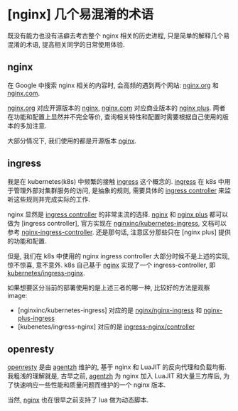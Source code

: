 # [nginx] 几个易混淆的术语

既没有能力也没有洁癖去考古整个 nginx 相关的历史进程, 只是简单的解释几个易混淆的术语,
提高相关同学的日常使用体验.

## nginx
在 Google 中搜索 nginx 相关的内容时, 会高频的遇到两个网站:
[nginx.org](https://nginx.org) 和 [nginx.com](https://doc.nginx.com).

[nginx.org]() 对应开源版本的 [nginx](https://github.com/nginx/nginx),
[nginx.com]() 对应商业版本的 [nginx plus](https://www.nginx.com/).
两者在功能和配置上显然并不完全等价, 查询相关特性和配置时需要根据自己使用的版本的多加注意.

大部分情况下, 我们使用的都是开源版本 [nginx]().


## ingress
我是在 kubernetes(k8s) 中频繁的接触 [ingress](https://kubernetes.io/docs/concepts/services-networking/ingress/) 这个概念的.
[ingress]() 在 k8s 中用于管理外部对集群服务的访问, 是抽象的规则,
需要具体的 [ingress controller](https://kubernetes.io/docs/concepts/services-networking/ingress-controllers/) 来监听这些规则并完成实际的工作.

nginx 显然是 [ingress controller]() 的非常主流的选择.
[nginx]() 和 [nginx plus]() 都可以做为 [ingress controller],
官方实现在 [nginxinc/kubernetes-ingress](https://github.com/nginxinc/kubernetes-ingress),
文档可以参考 [nginx-ingress-controller](https://docs.nginx.com/nginx-ingress-controller/intro/overview/).
还是那句话, 注意区分那些只在 [nginx plus] 提供的功能和配置.

但是, 我们在 k8s 中使用的 nginx ingress controller 大部分时候不是上述的实现, 惊不惊喜, 意不意外.
k8s 自己基于 [nginx]() 实现了一个 ingress-controller,
即 [kubernetes/ingress-nginx](https://github.com/kubernetes/ingress-nginx).

如果想要区分当前的部署使用的是上述三者的哪一种, 比较好的方法是观察 image:

- [nginxinc/kubernetes-ingress] 对应的是 [nginx/nginx-ingress](https://github.com/nginxinc/kubernetes-ingress/blob/main/deployments/daemon-set/nginx-ingress.yaml#L22) 和 [nginx-plus-ingress](https://github.com/nginxinc/kubernetes-ingress/blob/main/deployments/daemon-set/nginx-plus-ingress.yaml#L22)
- [kubenetes/ingress-nginx] 对应的是 [ingress-nginx/controller](https://github.com/kubernetes/ingress-nginx/blob/main/charts/ingress-nginx/values.yaml#L22)

## openresty
[openresty](https://openresty.org/en/) 是由 [agentzh](https://github.com/agentzh) 维护的, 基于 nginx 和 LuaJIT 的反向代理和负载均衡.
我粗浅的理解就是, 古早之前, [agentzh]() 为 nginx 加入 LuaJIT 和大量三方库后, 为了快速响应一些性能和质量问题而维护的一个 nginx 版本.

当然, [nginx]() 也在很早之前支持了 lua 做为动态脚本.
